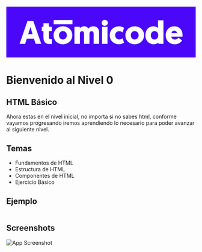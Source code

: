 ![Logo](../Config/logo.png)


# Bienvenido al Nivel 0 
## HTML Básico
Ahora estas en el nivel inicial, no importa si no sabes html, conforme vayamos progresando iremos aprendiendo lo necesario para poder avanzar al siguiente nivel. 

## Temas
- Fundamentos de HTML
- Estructura de HTML
- Componentes de HTML
- Ejercicio Básico

## Ejemplo

```javascript

```


## Screenshots

![App Screenshot](https://via.placeholder.com/468x300?text=App+Screenshot+Here)

